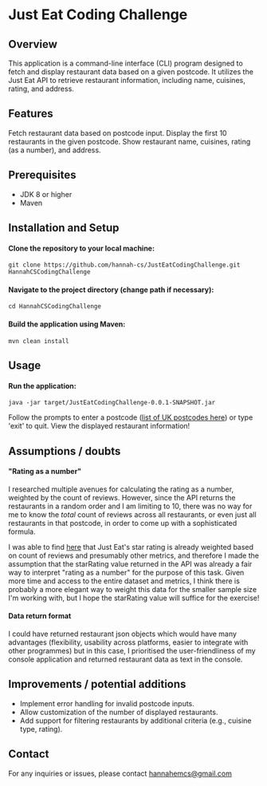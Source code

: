 # Just Eat Coding Challenge
## Overview
This application is a command-line interface (CLI) program designed to fetch and display restaurant data based on a given postcode. It utilizes the Just Eat API to retrieve restaurant information, including name, cuisines, rating, and address.

## Features
Fetch restaurant data based on postcode input.
Display the first 10 restaurants in the given postcode.
Show restaurant name, cuisines, rating (as a number), and address.

## Prerequisites
- JDK 8 or higher
- Maven

## Installation and Setup
#### Clone the repository to your local machine:
```
git clone https://github.com/hannah-cs/JustEatCodingChallenge.git HannahCSCodingChallenge
```

#### Navigate to the project directory (change path if necessary):
```
cd HannahCSCodingChallenge
```
#### Build the application using Maven:
```
mvn clean install
```

## Usage
#### Run the application:
```
java -jar target/JustEatCodingChallenge-0.0.1-SNAPSHOT.jar
```

Follow the prompts to enter a postcode ([list of UK postcodes here](https://github.com/radiac/UK-Postcodes/blob/master/postcodes.csv)) or type 'exit' to quit.
View the displayed restaurant information!


## Assumptions / doubts
#### "Rating as a number"
I researched multiple avenues for calculating the rating as a number, weighted by the count of reviews. However, since the API returns the restaurants in a random order and I am limiting to 10, there was no way for me to know the _total_ count of reviews across all restaurants, or even just all restaurants in that postcode, in order to come up with a sophisticated formula.

I was able to find [here](https://www.just-eat.ch/en/customerservice/article/how-do-star-ratings-work) that Just Eat's star rating is already weighted based on count of reviews and presumably other metrics, and therefore I made the assumption that the starRating value returned in the API was already a fair way to interpret "rating as a number" for the purpose of this task. Given more time and access to the entire dataset and metrics, I think there is probably a more elegant way to weight this data for the smaller sample size I'm working with, but I hope the starRating value will suffice for the exercise!
#### Data return format
I could have returned restaurant json objects which would have many advantages (flexibility, usability across platforms, easier to integrate with other programmes) but in this case, I prioritised the user-friendliness of my console application and returned restaurant data as text in the console.

## Improvements / potential additions
- Implement error handling for invalid postcode inputs.
- Allow customization of the number of displayed restaurants.
- Add support for filtering restaurants by additional criteria (e.g., cuisine type, rating).

## Contact
For any inquiries or issues, please contact hannahemcs@gmail.com